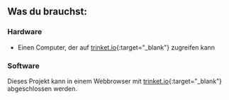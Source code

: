 ## Was du brauchst:

### Hardware

+ Einen Computer, der auf [trinket.io](https://trinket.io){:target="_blank"} zugreifen kann

### Software

Dieses Projekt kann in einem Webbrowser mit [trinket.io](https://trinket.io){:target="_blank"} abgeschlossen werden.